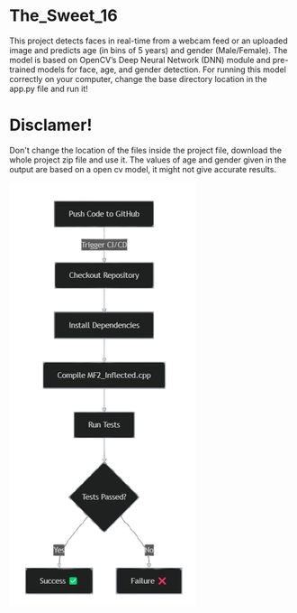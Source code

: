 # The_Sweet_16
This project detects faces in real-time from a webcam feed or an uploaded image and predicts age (in bins of 5 years) and gender (Male/Female). The model is based on OpenCV’s Deep Neural Network (DNN) module and pre-trained models for face, age, and gender detection.
For running this model correctly on your computer, change the base directory location in the app.py file and run it!
# Disclamer! 
Don't change the location of the files inside the project file, download the whole project zip file and use it.
The values of age and gender given in the output are based on a open cv model, it might not give accurate results.

![alt text](static/The_workflow.png)
